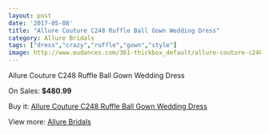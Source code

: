 ```yaml
---
layout: post
date: '2017-05-08'
title: "Allure Couture C248 Ruffle Ball Gown Wedding Dress"
category: Allure Bridals
tags: ["dress","crazy","ruffle","gown","style"]
image: http://www.eudances.com/361-thickbox_default/allure-couture-c248-ruffle-ball-gown-wedding-dress.jpg
---
```

Allure Couture C248 Ruffle Ball Gown Wedding Dress

On Sales: **$480.99**
<a href="https://www.eudances.com/en/allure-bridals/111-allure-couture-c248-ruffle-ball-gown-wedding-dress.html"><amp-img layout="responsive" width="600" height="600" src="//www.eudances.com/361-thickbox_default/allure-couture-c248-ruffle-ball-gown-wedding-dress.jpg" alt="Allure Couture C248 Ruffle Ball Gown Wedding Dress 0" /></a>
<a href="https://www.eudances.com/en/allure-bridals/111-allure-couture-c248-ruffle-ball-gown-wedding-dress.html"><amp-img layout="responsive" width="600" height="600" src="//www.eudances.com/363-thickbox_default/allure-couture-c248-ruffle-ball-gown-wedding-dress.jpg" alt="Allure Couture C248 Ruffle Ball Gown Wedding Dress 1" /></a>
<a href="https://www.eudances.com/en/allure-bridals/111-allure-couture-c248-ruffle-ball-gown-wedding-dress.html"><amp-img layout="responsive" width="600" height="600" src="//www.eudances.com/362-thickbox_default/allure-couture-c248-ruffle-ball-gown-wedding-dress.jpg" alt="Allure Couture C248 Ruffle Ball Gown Wedding Dress 2" /></a>

Buy it: [Allure Couture C248 Ruffle Ball Gown Wedding Dress](https://www.eudances.com/en/allure-bridals/111-allure-couture-c248-ruffle-ball-gown-wedding-dress.html "Allure Couture C248 Ruffle Ball Gown Wedding Dress")

View more: [Allure Bridals](https://www.eudances.com/en/2-allure-bridals "Allure Bridals")